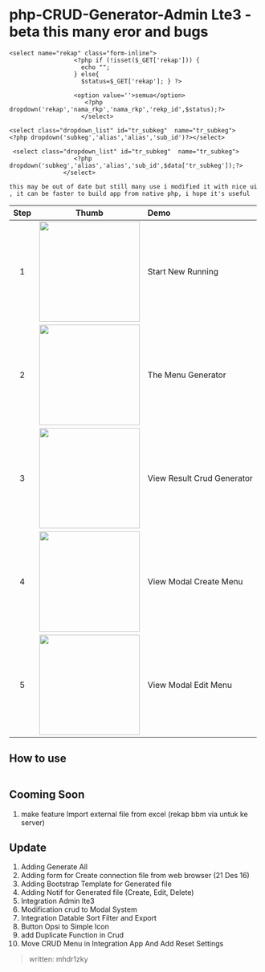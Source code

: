 # php-CRUD-Generator-Admin Lte3 -beta this many eror and bugs

```
<select name="rekap" class="form-inline">
                  <?php if (!isset($_GET['rekap'])) {
                    echo "";
                  } else{
                    $status=$_GET['rekap']; } ?>

                  <option value=''>semua</option>
                     <?php dropdown('rekap','nama_rkp','nama_rkp','rekp_id',$status);?>
                    </select>
                    
<select class="dropdown_list" id="tr_subkeg"  name="tr_subkeg">
<?php dropdown('subkeg','alias','alias','sub_id')?></select>

 <select class="dropdown_list" id="tr_subkeg"  name="tr_subkeg">
                  <?php dropdown('subkeg','alias','alias','sub_id',$data['tr_subkeg']);?>
               </select>

this may be out of date but still many use i modified it with nice ui , it can be faster to build app from native php, i hope it's useful

```

| Step | Thumb                                                                  | Demo |
| :--: |:----------------------------------------------------------------------:| :------------ |
|  1   | <a href="screenshot/1.start%20new%20generator.jpg" target="_blank"><img src="screenshot/1.start%20new%20generator.jpg" width="200"></a> | Start New Running |
|  2   | <a href="screenshot/2.in%20menu%20crud%20gen.jpg" target="_blank"><img src="screenshot/2.in%20menu%20crud%20gen.jpg" width="200"></a> | The Menu Generator |
|  3   | <a href="screenshot/3.result%20crud%20dashboard.jpg" target="_blank"><img src="screenshot/3.result%20crud%20dashboard.jpg" width="200"></a> | View Result Crud Generator |
|  4   | <a href="screenshot/4.%20modal%20create%20menu.jpg" target="_blank"><img src="screenshot/4.%20modal%20create%20menu.jpg" width="200"></a> | View Modal Create Menu |
|  5   | <a href="screenshot/5.modal%20edit%20menu.jpg" target="_blank"><img src="screenshot/5.modal%20edit%20menu.jpg" width="200"></a> | View Modal Edit Menu |


## How to use

```

```

## Cooming Soon

1. make feature Import external file from excel (rekap bbm via untuk ke server)

## Update

1. Adding Generate All
2. Adding form for Create connection file from web browser (21 Des 16)
3. Adding Bootstrap Template for Generated file
4. Adding Notif for Generated file (Create, Edit, Delete)
5. Integration Admin lte3
6. Modification crud to Modal System
7. Integration Datable Sort Filter and Export
8. Button Opsi to Simple Icon
9. add Duplicate Function in Crud
10. Move CRUD Menu in Integration App And Add Reset Settings

> written: mhdr1zky
